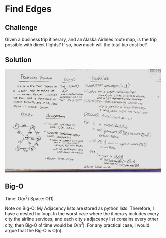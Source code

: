# Find Edges

## Challenge
Given a business trip itinerary, and an Alaska Airlines route map, is the trip possible with direct flights? If so, how much will the total trip cost be?

## Solution
![Solution](/assets/get_edges.JPG)

## Big-O
Time: O(n<sup>2</sup>)
Space: O(1)

Note on Big-O: My Adjacency lists are stored as python lists. Therefore, I have a nested for loop. In the worst case where the itinerary includes every city the airline services, and each city's adjacency list contains every other city, then  Big-O of time would be O(n<sup>2</sup>). For any practical case, I would argue that the Big-O is O(n).
